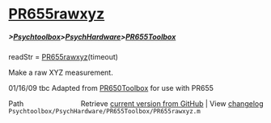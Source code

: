 # [PR655rawxyz](PR655rawxyz)
##### >[Psychtoolbox](Psychtoolbox)>[PsychHardware](PsychHardware)>[PR655Toolbox](PR655Toolbox)

readStr = [PR655rawxyz](PR655rawxyz)(timeout)  
  
Make a raw XYZ measurement.  
  
01/16/09    tbc   Adapted from [PR650Toolbox](PR650Toolbox) for use with PR655  
  




<div class="code_header" style="text-align:right;">
  <span style="float:left;">Path&nbsp;&nbsp;</span> <span class="counter">Retrieve <a href=
  "https://raw.github.com/Psychtoolbox-3/Psychtoolbox-3/beta/Psychtoolbox/PsychHardware/PR655Toolbox/PR655rawxyz.m">current version from GitHub</a> | View <a href=
  "https://github.com/Psychtoolbox-3/Psychtoolbox-3/commits/beta/Psychtoolbox/PsychHardware/PR655Toolbox/PR655rawxyz.m">changelog</a></span>
</div>
<div class="code">
  <code>Psychtoolbox/PsychHardware/PR655Toolbox/PR655rawxyz.m</code>
</div>


